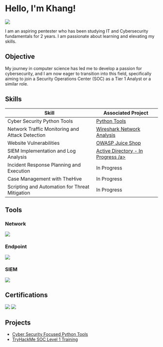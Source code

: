 # Hello, I'm Khang!
<a href="https://www.linkedin.com/in/khang-nguyen-838905240"><img src="https://img.shields.io/badge/-LinkedIn-0072b1?&style=for-the-badge&logo=linkedin&logoColor=white" /></a>


I am an aspiring pentester who has been studying IT and Cybersecurity fundamentals for 2 years. I am passionate about learning and elevating my skills.

## Objective
My journey in computer science has led me to develop a passion for cybersecurity, and I am now eager to transition into this field, specifically aiming to join a Security Operations Center (SOC) as a Tier 1 Analyst or a similar role.

## Skills

| Skill                                         | Associated Project         |
|-----------------------------------------------|----------------------------|
| Cyber Security Python Tools                   | <a href="https://github.com/LoneWarrior99/Python-Projects">Python Tools</a>|
| Network Traffic Monitoring and Attack Detection | <a href="https://github.com/LoneWarrior99/SOC-Training/blob/main/Wireshark%20Traffic%20Analysis.md">Wireshark Network Analysis</a>|
| Website Vulnerabilities                       | <a href="https://github.com/LoneWarrior99/SOC-Training/blob/main/owasp%20juice%20shop.md">OWASP Juice Shop</a> |
| SIEM Implementation and Log Analysis          | <a href="https://github.com/LoneWarrior99/Active-Directory">Active Directory - In Progress /a>|
| Incident Response Planning and Execution      | In Progress |
| Case Management with TheHive                  | In Progress |
| Scripting and Automation for Threat Mitigation | In Progress |

## Tools

### Network
<div>
    <img src="https://img.shields.io/badge/-Wireshark-1679A7?&style=for-the-badge&logo=Wireshark&logoColor=white" />
</div>

### Endpoint
<div>
    <img src="https://img.shields.io/badge/-Microsoft_Defender_for_Endpoint-00A4EF?&style=for-the-badge&logo=Microsoft&logoColor=white" />
</div>

### SIEM
<div>
    <img src="https://img.shields.io/badge/-Splunk-000000?&style=for-the-badge&logo=Splunk&logoColor=white" />
</div>

## Certifications
<div>
<img src="https://img.shields.io/badge/-Security%2B-FF0000?&style=for-the-badge&logo=CompTIA&logoColor=white" />
<img src="https://img.shields.io/badge/-Network%2B-007ACC?&style=for-the-badge&logo=CompTIA&logoColor=white" />
</div>

## Projects
- <a href="https://github.com/LoneWarrior99/Python-Projects/tree/main">Cyber Security Focused Python Tools</a>
- <a href="https://github.com/LoneWarrior99/SOC-Training">TryHackMe SOC Level 1 Training</a>
